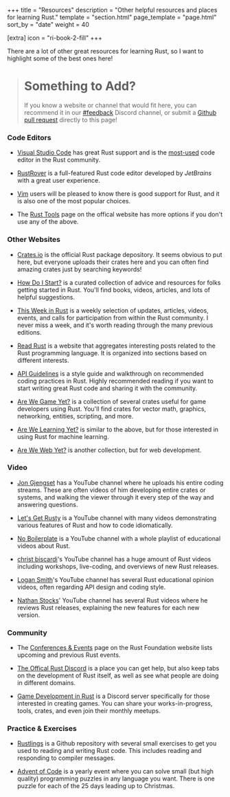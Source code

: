 +++
title = "Resources"
description = "Other helpful resources and places for learning Rust."
template = "section.html"
page_template = "page.html"
sort_by = "date"
weight = 40

[extra]
icon = "ri-book-2-fill"
+++

There are a lot of other great resources for learning Rust, so I want
to highlight some of the best ones here!

> # Something to Add?
> If you know a website or channel that would fit here, you can recommend
> it in our [#feedback](https://discord.gg/vdPK7ztcD2) Discord channel, or
> submit a [Github pull request](https://github.com/School-of-Rust/school-of-rust/blob/main/content/resources/_index.md)
> directly to this page!

### Code Editors

- [Visual Studio Code](https://visualstudiomagazine.com/articles/2020/04/22/rust-vs-code.aspx) has great Rust support
and is the [most-used](https://visualstudiomagazine.com/articles/2020/04/22/rust-vs-code.aspx) code editor in the Rust community.

- [RustRover](https://www.jetbrains.com/rust/) is a full-featured Rust code editor developed by *JetBrains* with a great user experience.

- [Vim](https://github.com/rust-lang/rust.vim) users will be pleased to know there is good support for Rust, and it is
also one of the most popular choices.

- The [Rust Tools](https://www.rust-lang.org/tools) page on the offical website has more options if you don't use any
of the above.

### Other Websites

- [Crates.io](https://crates.io/) is the official Rust package depository. It seems obvious to put here, but everyone
uploads their crates here and you can often find amazing crates just by searching keywords!

- [How Do I Start?](https://github.com/jondot/rust-how-do-i-start) is a curated collection of advice and resources for folks getting started in Rust. You'll find books, videos, articles, and lots of helpful suggestions.

- [This Week in Rust](https://this-week-in-rust.org/) is a weekly selection of updates, articles, videos, events, and calls for participation from within the Rust community. I never miss a week, and it's worth reading through the many previous editions.

- [Read Rust](https://readrust.net/) is a website that aggregates interesting posts related to the Rust programming
language. It is organized into sections based on different interests.

- [API Guidelines](https://rust-lang.github.io/api-guidelines/about.html) is a style guide and walkthrough on recommended coding practices in Rust. Highly recommended reading if you want to start writing great Rust code and sharing it with the community.

- [Are We Game Yet?](https://arewegameyet.rs/) is a collection of several crates useful for game developers using
Rust. You'll find crates for vector math, graphics, networking, entities, scripting, and more.

- [Are We Learning Yet?](https://www.arewelearningyet.com/) is similar to the above, but for those interested in
using Rust for machine learning.

- [Are We Web Yet?](https://www.arewewebyet.org/) is another collection, but for web development.

### Video

- [Jon Gjengset](https://www.youtube.com/c/JonGjengset) has a YouTube channel where he uploads his entire coding
streams. These are often videos of him developing entire crates or systems, and walking the viewer through it
every step of the way and answering questions.

- [Let's Get Rusty](https://www.youtube.com/channel/UCSp-OaMpsO8K0KkOqyBl7_w) is a YouTube channel with many
videos demonstrating various features of Rust and how to code idiomatically.

- [No Boilerplate](https://www.youtube.com/playlist?list=PLZaoyhMXgBzoM9bfb5pyUOT3zjnaDdSEP) is a YouTube channel with a whole playlist of educational videos about Rust.

- [christ biscardi](https://www.youtube.com/@chrisbiscardi)'s YouTube channel has a huge amount of Rust videos including workshops, live-coding, and overviews of new Rust releases.

- [Logan Smith](https://www.youtube.com/@_noisecode)'s YouTube channel has several Rust educational opinion videos, often regarding API design and coding style.

- [Nathan Stocks](https://www.youtube.com/@NathanStocks/playlists)' YouTube channel has several Rust videos where he reviews Rust releases, explaining the new features for each new version.

### Community

- The [Conferences & Events](https://foundation.rust-lang.org/events/) page on the Rust Foundation website lists upcoming and previous Rust events.

- [The Offical Rust Discord](https://discord.com/invite/rust-lang) is a place you can get help, but also keep tabs
on the development of Rust itself, as well as see what people are doing in different domains.

- [Game Development in Rust](https://discord.gg/yNtPTb2) is a Discord server specifically for those interested in
creating games. You can share your works-in-progress, tools, crates, and even join their monthly meetups.

### Practice & Exercises

- [Rustlings](https://github.com/rust-lang/rustlings) is a Github repository with several small exercises to get
you used to reading and writing Rust code. This includes reading and responding to compiler messages.

- [Advent of Code](https://adventofcode.com/) is a yearly event where you can solve small (but high quality)
programming puzzles in any language you want. There is one puzzle for each of the 25 days leading up to Christmas.